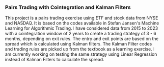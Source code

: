### Pairs Trading with Cointegration and Kalman Filters

This project is a pairs trading exercise using ETF and stock data from NYSE and NASDAQ. It is based on the codes available in Stefan Jansen's Machine Learning for Algorithmic Trading. I have considered data from 2015 to 2023 with a cointegration window of 2 years to create a trading strategy of 3 - 6 months, depending on exit rules. The entry and exit points are based on the spread which is calculated using Kalman filters. The Kalman Filter codes and trading rules are picked up from the textbook as a learning exercise. I am currently working on testing the same strategy using Linear Regression instead of Kalman Filters to calculate the spread. 
